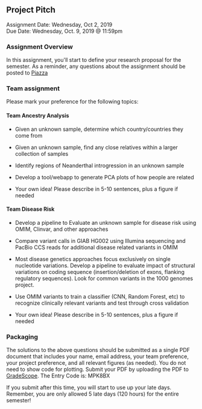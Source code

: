 ## Project Pitch
Assignment Date: Wednesday, Oct 2, 2019 <br>
Due Date: Wednesday, Oct. 9, 2019 @ 11:59pm <br>

### Assignment Overview

In this assignment, you'll start to define your research proposal for the semester.
As a reminder, any questions about the assignment should be posted to [Piazza](https://piazza.com/jhu/fall2019/en601452/resources)

### Team assignment

Please mark your preference for the following topics:

#### Team Ancestry Analysis

- Given an unknown sample, determine which country/countries they come from

- Given an unknown sample, find any close relatives within a larger collection of samples

- Identify regions of Neanderthal introgression in an unknown sample

- Develop a tool/webapp to generate PCA plots of how people are related

- Your own idea! Please describe in 5-10 sentences, plus a figure if needed

#### Team Disease Risk

- Develop a pipeline to Evaluate an unknown sample for disease risk using OMIM, Clinvar, and other approaches

- Compare variant calls in GIAB HG002 using Illumina sequencing and PacBio CCS reads for additional disease related variants in OMIM

- Most disease genetics approaches focus exclusively on single nucleotide variations. Develop a pipeline to evaluate impact of structural variations on coding sequence (insertion/deletion of exons, flanking regulatory sequences). Look for common variants in the 1000 genomes project.

- Use OMIM variants to train a classifier (CNN, Random Forest, etc) to recognize clinically relevant variants and test through cross validation

- Your own idea! Please describe in 5-10 sentences, plus a figure if needed

### Packaging

The solutions to the above questions should be submitted as a single PDF document that includes your name, email address, your team preference, your project preference, and all relevant figures (as needed).  You do not need to show code for plotting. 
Submit your PDF by uploading the PDF to [GradeScope](https://www.gradescope.com/courses/60230). The Entry Code is: MPK8BX 

If you submit after this time, you will start to use up your late days. Remember, you are only allowed 5 late days (120 hours) for the entire semester!


